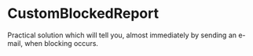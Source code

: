 # CustomBlockedReport

Practical solution which will tell you, almost immediately by sending an e-mail, when blocking occurs. 
